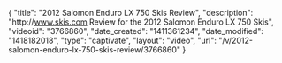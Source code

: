 {
    "title": "2012 Salomon Enduro LX 750 Skis Review",
    "description": "http:\/\/www.skis.com Review for the 2012 Salomon Enduro LX 750 Skis",
    "videoid": "3766860",
    "date_created": "1411361234",
    "date_modified": "1418182018",
    "type": "captivate",
    "layout": "video",
    "url": "\/v\/2012-salomon-enduro-lx-750-skis-review\/3766860"
}